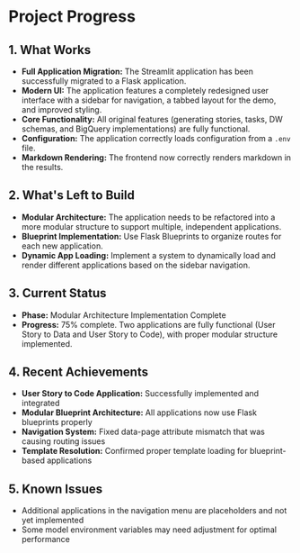 # Project Progress

## 1. What Works

-   **Full Application Migration:** The Streamlit application has been successfully migrated to a Flask application.
-   **Modern UI:** The application features a completely redesigned user interface with a sidebar for navigation, a tabbed layout for the demo, and improved styling.
-   **Core Functionality:** All original features (generating stories, tasks, DW schemas, and BigQuery implementations) are fully functional.
-   **Configuration:** The application correctly loads configuration from a `.env` file.
-   **Markdown Rendering:** The frontend now correctly renders markdown in the results.

## 2. What's Left to Build

-   **Modular Architecture:** The application needs to be refactored into a more modular structure to support multiple, independent applications.
-   **Blueprint Implementation:** Use Flask Blueprints to organize routes for each new application.
-   **Dynamic App Loading:** Implement a system to dynamically load and render different applications based on the sidebar navigation.

## 3. Current Status

-   **Phase:** Modular Architecture Implementation Complete
-   **Progress:** 75% complete. Two applications are fully functional (User Story to Data and User Story to Code), with proper modular structure implemented.

## 4. Recent Achievements

-   **User Story to Code Application:** Successfully implemented and integrated
-   **Modular Blueprint Architecture:** All applications now use Flask blueprints properly
-   **Navigation System:** Fixed data-page attribute mismatch that was causing routing issues
-   **Template Resolution:** Confirmed proper template loading for blueprint-based applications

## 5. Known Issues

-   Additional applications in the navigation menu are placeholders and not yet implemented
-   Some model environment variables may need adjustment for optimal performance
